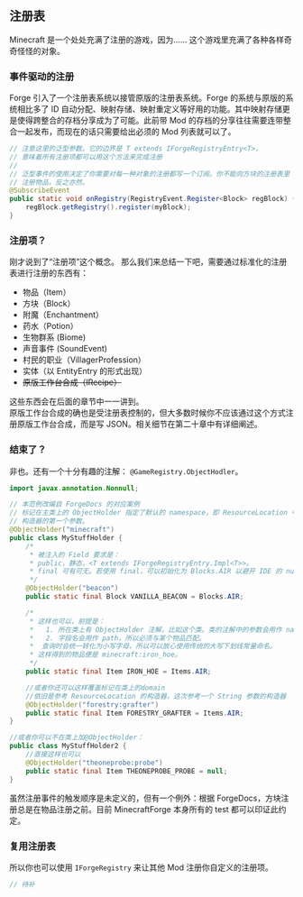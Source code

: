 ## 注册表

Minecraft 是一个处处充满了注册的游戏，因为…… 这个游戏里充满了各种各样奇奇怪怪的对象。

### 事件驱动的注册

Forge 引入了一个注册表系统以接管原版的注册表系统。Forge 的系统与原版的系统相比多了 ID 自动分配、映射存储、映射重定义等好用的功能。其中映射存储更是使得跨整合的存档分享成为了可能。此前带 Mod 的存档的分享往往需要连带整合一起发布，而现在的话只需要给出必须的 Mod 列表就可以了。  

````java
// 注意这里的泛型参数。它的边界是 T extends IForgeRegistryEntry<T>，
// 意味着所有注册项都可以用这个方法来完成注册
//
// 泛型事件的使用决定了你需要对每一种对象的注册都写一个订阅。你不能向方块的注册表里
// 注册物品，反之亦然。
@SubscribeEvent
public static void onRegistry(RegistryEvent.Register<Block> regBlock) {
    regBlock.getRegistry().register(myBlock);
}
````

### 注册项？
刚才说到了“注册项”这个概念。
那么我们来总结一下吧，需要通过标准化的注册表进行注册的东西有：

 * 物品（Item）
 * 方块（Block）
 * 附魔（Enchantment）
 * 药水（Potion）
 * 生物群系 (Biome)
 * 声音事件 (SoundEvent)
 * 村民的职业（VillagerProfession）
 * 实体（以 EntityEntry 的形式出现）
 * ~~原版工作台合成（IRecipe）~~

 这些东西会在后面的章节中一一讲到。  
 原版工作台合成的确也是受注册表控制的，但大多数时候你不应该通过这个方式注册原版工作台合成，而是写 JSON。相关细节在第二十章中有详细阐述。

### 结束了？
非也。还有一个十分有趣的注解： `@GameRegistry.ObjectHodler`。

````java
import javax.annotation.Nonnull;

// 本范例改编自 ForgeDocs 的对应案例
// 标记在主类上的 ObjectHolder 指定了默认的 namespace，即 ResourceLocation 中
// 构造器的第一个参数。
@ObjectHolder("minecraft")
public class MyStuffHolder {
    /*
     * 被注入的 Field 要求是：
     * public，静态，<T extends IForgeRegistryEntry.Impl<T>>。
     * final 可有可无。若使用 final，可以初始化为 Blocks.AIR 以避开 IDE 的 null 检查。
     */
    @ObjectHolder("beacon")
    public static final Block VANILLA_BEACON = Blocks.AIR;

    /*
     * 这样也可以，前提是：
     *   1. 所在类上有 ObjectHolder 注解，比如这个类。类的注解中的参数会用作 namespace。
     *   2. 字段名会用作 path，所以必须与某个物品匹配。
     *  查询时会统一转化为小写字母，所以可以放心使用传统的大写下划线常量命名。
     * 这样得到的物品便是 minecraft:iron_hoe。
     */
    public static final Item IRON_HOE = Items.AIR;

    //或者你还可以这样覆盖标记在类上的domain
    //依旧是参考 ResourceLocation 的构造器，这次参考一个 String 参数的构造器
    @ObjectHolder("forestry:grafter")
    public static final Item FORESTRY_GRAFTER = Items.AIR;
}

//或者你可以不在类上加@ObjectHolder：
public class MyStuffHolder2 {
    //直接这样也可以
    @ObjectHolder("theoneprobe:probe")
    public static final Item THEONEPROBE_PROBE = null;
}
````

虽然注册事件的触发顺序是未定义的，但有一个例外：根据 ForgeDocs，方块注册总是在物品注册之前。目前 MinecraftForge 本身所有的 test 都可以印证此约定。

### 复用注册表

所以你也可以使用 `IForgeRegistry` 来让其他 Mod 注册你自定义的注册项。

```java
// 待补
```
